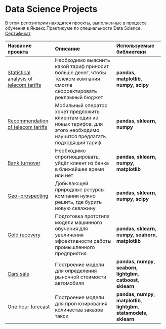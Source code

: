 # Data Science Projects
В этом репозитории находятся проекты, выполненные в процессе обучения в Яндекс.Практикуме по специальности Data Science. [Сертификат](https://github.com/fallnexy/Data-Science-Projects/blob/main/Certificate.pdf) 

| Название проекта | Описание | Используемые библиотеки |
| :-------------------- | :--------------------- |:---------------------------|
| [Statistical analysis of telecom tariffs](https://github.com/fallnexy/Data-Science-Projects/tree/main/statistical%20analysis%20of%20telecom%20tariffs) | Необходимо выяснить какой тариф приносит больше денег, чтобы телеком компания смогла скорректировать рекламный бюджет | **pandas**, **matplotlib**, **numpy**, **scipy** |
|[Recommendation of telecom tariffs](https://github.com/fallnexy/Data-Science-Projects/tree/main/recommendation%20of%20telecom%20tariffs)|Мобильный оператор хочет предложить клиентам один из новых тарифов, для этого необходимо научится предлагать подходящий тариф|**pandas**, **sklearn**, **numpy**|
|[Bank turnover](https://github.com/fallnexy/Data-Science-Projects/tree/main/bank%20turnover)|Необходимо спрогнощировать, уйдёт клиент из банка в ближайшее время или нет|**pandas**, **sklearn**, **numpy**, **matplotlib**|
|[Geo-prospecting](https://github.com/fallnexy/Data-Science-Projects/tree/main/geo-prospecting)|Добывающей природные ресурсы компании нужно решить, где бурить новую скважину|**pandas**, **sklearn**, **numpy**, **scipy**|
|[Gold recovery](https://github.com/fallnexy/Data-Science-Projects/tree/main/gold%20recovery)|Подготовка прототипа модели машинного обучения для увеличения эффективности работы промышленного предприятия|**pandas**, **sklearn**, **numpy**, **seaborn**, **matplotlib**|
|[Cars sale](https://github.com/fallnexy/Data-Science-Projects/tree/main/carsSale)|Построение модели для определения рыночной стоимости автомобиля|**pandas**, **numpy**, **seaborn**, **lightgbm**, **catboost**, **sklearn**|
|[One hour forecast](https://github.com/fallnexy/Data-Science-Projects/tree/main/one%20hour%20forecast)|Построение модели для прогнозирования количества заказов такси|**pandas**, **numpy**, **matplotlib**, **lightgbm**, **statsmodels**, **sklearn**|
